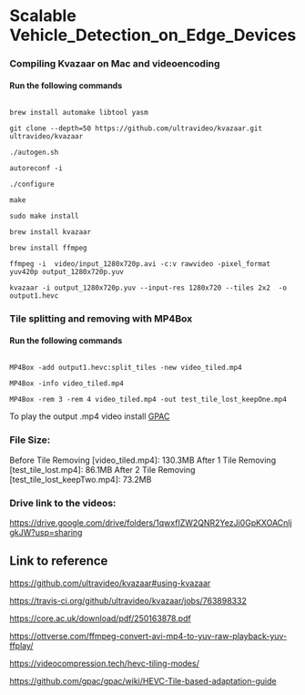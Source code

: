 # Scalable Vehicle_Detection_on_Edge_Devices

### Compiling Kvazaar on Mac and videoencoding

#### Run the following commands


```

brew install automake libtool yasm

git clone --depth=50 https://github.com/ultravideo/kvazaar.git ultravideo/kvazaar

./autogen.sh

autoreconf -i

./configure

make 

sudo make install

brew install kvazaar

brew install ffmpeg

ffmpeg -i  video/input_1280x720p.avi -c:v rawvideo -pixel_format yuv420p output_1280x720p.yuv

kvazaar -i output_1280x720p.yuv --input-res 1280x720 --tiles 2x2  -o output1.hevc

```

### Tile splitting and removing with MP4Box

#### Run the following commands

```

MP4Box -add output1.hevc:split_tiles -new video_tiled.mp4

MP4Box -info video_tiled.mp4

MP4Box -rem 3 -rem 4 video_tiled.mp4 -out test_tile_lost_keepOne.mp4

```

To play the output .mp4 video install [GPAC](https://gpac.wp.imt.fr/downloads/gpac-nightly-builds/)

### File Size:

Before Tile Removing [video_tiled.mp4]: 130.3MB
After 1 Tile Removing [test_tile_lost.mp4]: 86.1MB
After 2 Tile Removing [test_tile_lost_keepTwo.mp4]: 73.2MB

### Drive link to the videos:

https://drive.google.com/drive/folders/1qwxfIZW2QNR2YezJi0GpKXOACnljgkJW?usp=sharing

## Link to reference

https://github.com/ultravideo/kvazaar#using-kvazaar

https://travis-ci.org/github/ultravideo/kvazaar/jobs/763898332

https://core.ac.uk/download/pdf/250163878.pdf

https://ottverse.com/ffmpeg-convert-avi-mp4-to-yuv-raw-playback-yuv-ffplay/

https://videocompression.tech/hevc-tiling-modes/

https://github.com/gpac/gpac/wiki/HEVC-Tile-based-adaptation-guide

